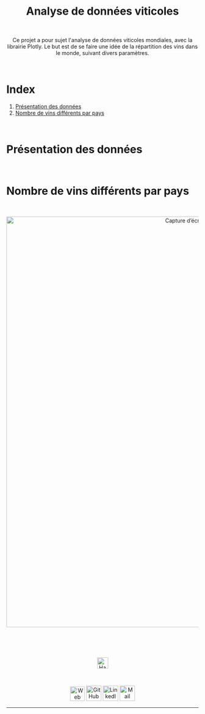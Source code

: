 
<h1 align="center">Analyse de données viticoles</h1>

<br/>

<p align="center">
Ce projet a pour sujet l'analyse de données viticoles mondiales, avec la librairie Plotly. Le but est de se faire une idée de la répartition des vins dans le monde, suivant divers paramètres.
<br>
</p>

<br>

# Index

1. [Présentation des données](#présentation-des-données)
2. [Nombre de vins différents par pays](#nombre-de-vins-différents-par-pays)


<br>

# Présentation des données

<br>

# Nombre de vins différents par pays

<br>

<p align="center">
<img width="1076" alt="Capture d’écran 2021-09-19 à 01 08 09" src="https://user-images.githubusercontent.com/63207451/133910771-b978e865-a0f8-4d7e-b888-73c567439fe5.png">
</p>














<br>
<br>
<br>

<p align="center"><a href="#analyse-de-données-viticoles"><img src="http://randojs.com/images/backToTopButton.png" alt="Haut de la page" height="29"/></a></p>

<br/>


<p align="center">
	  <a href="https://antonin-lfv.github.io" class="fancybox" ><img src="https://user-images.githubusercontent.com/63207451/127334786-f48498e4-7aa1-4fbd-b7b4-cd78b43972b8.png" title="Web Page" width="38" height="38"></a>
  <a href="https://github.com/antonin-lfv" class="fancybox" ><img src="https://user-images.githubusercontent.com/63207451/97302854-e484da80-1859-11eb-9374-5b319ca51197.png" title="GitHub" width="40" height="40"></a>
  <a href="https://www.linkedin.com/in/antonin-lefevre-565b8b141" class="fancybox" ><img src="https://user-images.githubusercontent.com/63207451/97303444-b2c04380-185a-11eb-8cfc-864c33a64e4b.png" title="LinkedIn" width="40" height="40"></a>
  <a href="mailto:antoninlefevre45@icloud.com" class="fancybox" ><img src="https://user-images.githubusercontent.com/63207451/97303543-cec3e500-185a-11eb-8adc-c1364e2054a9.png" title="Mail" width="40" height="40"></a>
</p>


---------------------------
